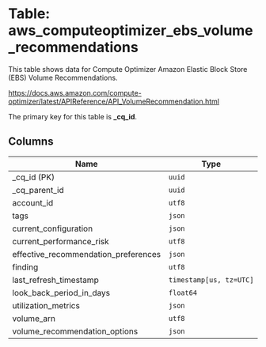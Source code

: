 # Table: aws_computeoptimizer_ebs_volume_recommendations

This table shows data for Compute Optimizer Amazon Elastic Block Store (EBS) Volume Recommendations.

https://docs.aws.amazon.com/compute-optimizer/latest/APIReference/API_VolumeRecommendation.html

The primary key for this table is **_cq_id**.

## Columns

| Name          | Type          |
| ------------- | ------------- |
|_cq_id (PK)|`uuid`|
|_cq_parent_id|`uuid`|
|account_id|`utf8`|
|tags|`json`|
|current_configuration|`json`|
|current_performance_risk|`utf8`|
|effective_recommendation_preferences|`json`|
|finding|`utf8`|
|last_refresh_timestamp|`timestamp[us, tz=UTC]`|
|look_back_period_in_days|`float64`|
|utilization_metrics|`json`|
|volume_arn|`utf8`|
|volume_recommendation_options|`json`|